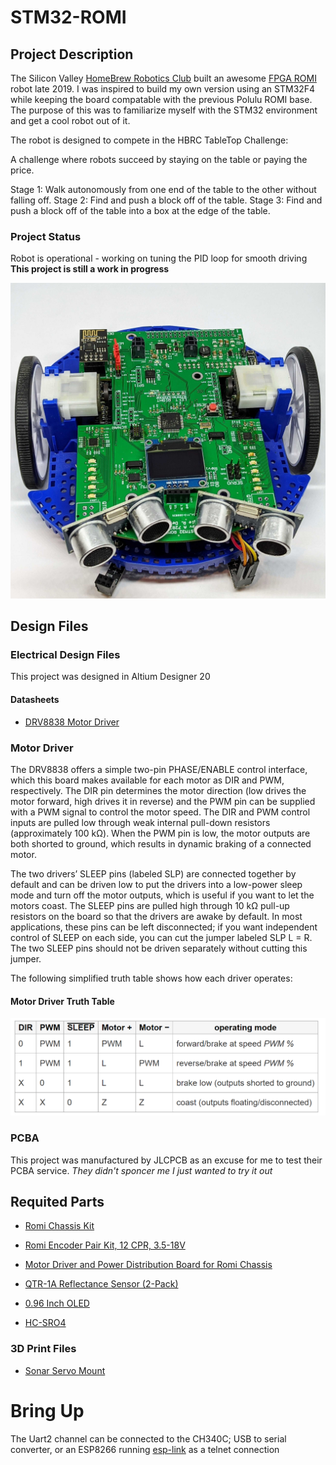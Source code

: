 # STM32-ROMI

## Project Description

The Silicon Valley [HomeBrew Robotics Club](http://www.hbrobotics.org/) built an awesome [FPGA ROMI](https://github.com/hbrc-fpga-class) robot late 2019. I was inspired to build my own version using an STM32F4  while keeping the board compatable with the previous Polulu ROMI base. The purpose of this was to familiarize myself with the STM32 environment and get a cool robot out of it. 

The robot is designed to compete in the HBRC TableTop Challenge:

A challenge where robots succeed by staying on the table or paying the price.

Stage 1: Walk autonomously from one end of the table to the other without falling off.
Stage 2: Find and push a block off of the table.
Stage 3: Find and push a block off of the table into a box at the edge of the table.
 
 
### Project Status
Robot is operational - working on tuning the PID loop for smooth driving
 **This project is still a work in progress**


![Robot_Front](https://github.com/Elipsit/STM32-ROMI/blob/master/Pics/Robot/00000IMG_00000_BURST20200910130652117_COVER.jpg)

## Design Files
### Electrical Design Files
This project was designed in Altium Designer 20

#### Datasheets
- [DRV8838 Motor Driver](https://www.ti.com/lit/ds/symlink/drv8838.pdf?HQS=TI-null-null-digikeymode-df-pf-null-wwe&ts=1599069814852)

### Motor Driver

The DRV8838 offers a simple two-pin PHASE/ENABLE control interface, which this board makes available for each motor as DIR and PWM, respectively. The DIR pin determines the motor direction (low drives the motor forward, high drives it in reverse) and the PWM pin can be supplied with a PWM signal to control the motor speed. The DIR and PWM control inputs are pulled low through weak internal pull-down resistors (approximately 100 kΩ). When the PWM pin is low, the motor outputs are both shorted to ground, which results in dynamic braking of a connected motor.

The two drivers’ SLEEP pins (labeled SLP) are connected together by default and can be driven low to put the drivers into a low-power sleep mode and turn off the motor outputs, which is useful if you want to let the motors coast. The SLEEP pins are pulled high through 10 kΩ pull-up resistors on the board so that the drivers are awake by default. In most applications, these pins can be left disconnected; if you want independent control of SLEEP on each side, you can cut the jumper labeled SLP L = R. The two SLEEP pins should not be driven separately without cutting this jumper.

The following simplified truth table shows how each driver operates:

#### Motor Driver Truth Table
![Truth Table](https://github.com/Elipsit/STM32-ROMI/blob/master/Pics/DRV8838_Truth_Table.png)

### PCBA
This project was manufactured by JLCPCB as an excuse for me to test their PCBA service.
*They didn't sponcer me I just wanted to try it out*


## Requited Parts

- [Romi Chassis Kit](https://www.pololu.com/product/3506)

- [Romi Encoder Pair Kit, 12 CPR, 3.5-18V](https://www.pololu.com/product/3542)

- [Motor Driver and Power Distribution Board for Romi Chassis](https://www.pololu.com/product/3543)

- [QTR-1A Reflectance Sensor (2-Pack)](https://www.pololu.com/product/2458)

- [0.96 Inch OLED](https://www.amazon.com/UCTRONICS-SSD1306-Self-Luminous-Display-Raspberry/dp/B072Q2X2LL/ref=sr_1_3?dchild=1&keywords=oled+0.96&qid=1598137389&sr=8-3)

- [HC-SRO4](https://www.amazon.com/Smraza-Ultrasonic-Distance-Mounting-Duemilanove/dp/B01JG09DCK/ref=sr_1_6?dchild=1&keywords=sonar+arduino&qid=1598137419&sr=8-6)

### 3D Print Files
- [Sonar Servo Mount](https://www.thingiverse.com/thing:1423)

# Bring Up
The Uart2 channel can be connected to the CH340C; USB to serial converter, or an ESP8266 running [esp-link](https://github.com/jeelabs/esp-link) as a telnet connection

